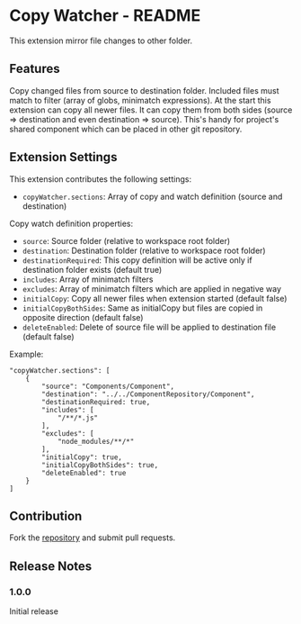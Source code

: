 # Copy Watcher - README

This extension mirror file changes to other folder.


## Features

Copy changed files from source to destination folder. Included files must match to filter (array of globs, minimatch expressions).
At the start this extension can copy all newer files. It can copy them from both sides (source => destination and even destination => source).
This's handy for project's shared component which can be placed in other git repository.


## Extension Settings

This extension contributes the following settings:

* `copyWatcher.sections`: Array of copy and watch definition (source and destination)

Copy watch definition properties:

* `source`: Source folder (relative to workspace root folder)
* `destination`: Destination folder (relative to workspace root folder)
* `destinationRequired`: This copy definition will be active only if destination folder exists (default true)
* `includes`: Array of minimatch filters
* `excludes`: Array of minimatch filters which are applied in negative way
* `initialCopy`: Copy all newer files when extension started (default false)
* `initialCopyBothSides`: Same as initialCopy but files are copied in opposite direction (default false)
* `deleteEnabled`: Delete of source file will be applied to destination file (default false)


Example:
```
"copyWatcher.sections": [
    {
        "source": "Components/Component",
        "destination": "../../ComponentRepository/Component",
        "destinationRequired: true,
        "includes": [
            "/**/*.js"
        ],
        "excludes": [
            "node_modules/**/*"
        ],
        "initialCopy": true,
        "initialCopyBothSides": true,
        "deleteEnabled": true
    }
]
```

## Contribution

Fork the [repository](https://github.com/pavel-purma/vscode-copy-watcher) and submit pull requests.


## Release Notes

### 1.0.0

Initial release

